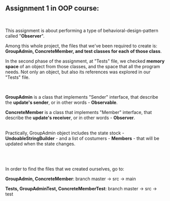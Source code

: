 ##  Assignment 1 in OOP course:

<br>

This assignment is about performing a type of behavioral-design-pattern called "**Observer**".


Among this whole project, the files that we've been required to create is: **GroupAdmin, ConcreteMember, and test classes for each of those class**.

In the second phase of the assignment, at "Tests" file, we checked **memory space** of an object from those classes, and the space that all the program needs. 
Not only an object, but also its references was explored in our "Tests" file.

<br>

**GroupAdmin** is a class that implements "Sender" interface, that describe the **update's sender**, or in other words - **Observable**.

**ConcreteMember** is a class that implements "Member" interface, that describe the **update's receiver**, or in other words - **Observer**.
<br>
<br>

Practically, GroupAdmin object includes the state stock - **UndoableStringBuilder** - and a list of
costumers - **Members** - that will be updated when the state changes.

<br>
<br>

In order to find the files that we created ourselves, go to:

**GroupAdmin, ConcreteMember**:  branch master -> src -> main

**Tests, GroupAdminTest, ConcreteMemberTest**:  branch master -> src -> test
